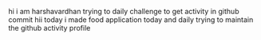 hi i am harshavardhan  trying to daily challenge to get activity in github commit
 hii today i made food application
today and daily trying to maintain the github activity profile   
   
    
